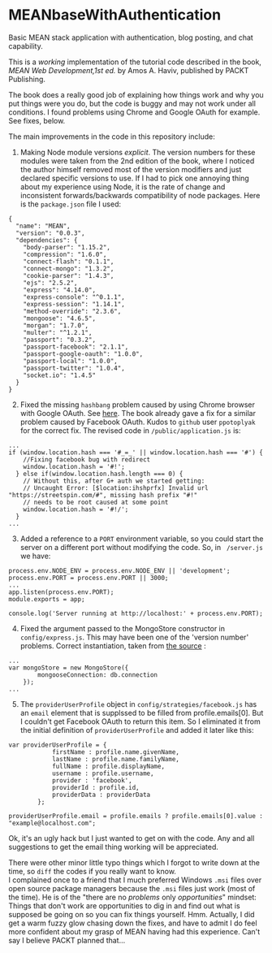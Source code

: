 # MEANbaseWithAuthentication
Basic MEAN stack application with authentication, blog posting, and chat capability.

This is a _working_ implementation of the tutorial code described in the book, *MEAN Web Development,1st ed.* by 
Amos A. Haviv, published by PACKT Publishing. 

The book does a really good job of explaining how things work and why you put things were you do, but the code is buggy and may not 
work under all conditions.  I found problems using Chrome and Google OAuth for example. See fixes, below.

The main improvements in the code in this repository include:

1) Making Node module versions _explicit_.  The version numbers for these modules were taken from the 2nd edition of the book, where 
I noticed the author himself removed most of the version modifiers and just declared specific versions to use.  If I had to pick one
annoying thing about my experience using Node, it is the rate of change and inconsistent forwards/backwards compatibility of node packages.
Here is the ```package.json``` file I used:

```
{
  "name": "MEAN",
  "version": "0.0.3",
  "dependencies": {
    "body-parser": "1.15.2",
    "compression": "1.6.0",
    "connect-flash": "0.1.1",
    "connect-mongo": "1.3.2",
    "cookie-parser": "1.4.3",
    "ejs": "2.5.2",
    "express": "4.14.0",
    "express-console": "^0.1.1",
    "express-session": "1.14.1",
    "method-override": "2.3.6",
    "mongoose": "4.6.5",
    "morgan": "1.7.0",
    "multer": "^1.2.1",
    "passport": "0.3.2",
    "passport-facebook": "2.1.1",
    "passport-google-oauth": "1.0.0",
    "passport-local": "1.0.0",
    "passport-twitter": "1.0.4",
    "socket.io": "1.4.5"
  }
}
```

2) Fixed the missing ```hashbang``` problem caused by using Chrome browser with Google OAuth. See [here](https://github.com/meanjs/mean/issues/535). 
The book already gave a fix for a similar problem caused by Facebook OAuth.  Kudos to ```github``` user ```ppotoplyak``` for the correct
fix.  The revised code in ```/public/application.js``` is:

```
...
if (window.location.hash === '#_=_' || window.location.hash === '#') {
    //Fixing facebook bug with redirect
    window.location.hash = '#!';
  } else if(window.location.hash.length === 0) {
    // Without this, after G+ auth we started getting:
    // Uncaught Error: [$location:ihshprfx] Invalid url "https://streetspin.com/#", missing hash prefix "#!"
    // needs to be root caused at some point
    window.location.hash = '#!/';
  }
...
```
3) Added a reference to a ```PORT``` environment variable, so you could start the server on a different port without modifying the code. 
So, in ``` /server.js``` we have:
```
process.env.NODE_ENV = process.env.NODE_ENV || 'development';
process.env.PORT = process.env.PORT || 3000;
...
app.listen(process.env.PORT);
module.exports = app; 

console.log('Server running at http://localhost:' + process.env.PORT);
```
4) Fixed the argument passed to the MongoStore constructor in ```config/express.js```. This may have been one of the 'version
number' problems.  Correct instantiation, taken from [the source](https://github.com/jdesboeufs/connect-mongo) :
```
...
var mongoStore = new MongoStore({
        mongooseConnection: db.connection
    });
...
```
5) The ```providerUserProfile``` object in ```config/strategies/facebook.js``` has an ```email``` element that is supplssed to be filled 
from profile.emails[0].  But I couldn't get Facebook OAuth to return this item.  So I eliminated it from the initial definition of 
```providerUserProfile``` and added it later like this:
```
var providerUserProfile = {
            firstName : profile.name.givenName,
            lastName : profile.name.familyName,
            fullName : profile.displayName,
            username : profile.username,
            provider : 'facebook',
            providerId : profile.id,
            providerData : providerData
        };
        
providerUserProfile.email = profile.emails ? profile.emails[0].value : "example@localhost.com";
```
Ok, it's an ugly hack but I just wanted to get on with the code.  Any and all suggestions to get the email thing working will be appreciated.

There were other minor little typo things which I forgot to write down at the time, so ```diff``` the codes if you really want to know.  \
I complained once to a friend that I much 
preferred Windows ```.msi``` files over open source package managers because the ```.msi``` files just work (most of the time). He is of the 
"there are no _problems_ only _opportunities_" mindset:  Things that don't work are opportunities to dig in
and find out what is supposed be going on so you can fix things yourself.  Hmm.  Actually, I did get a warm fuzzy glow chasing down 
the fixes, and have to admit I do feel more confident about my grasp of MEAN having had this experience.  Can't say I believe PACKT planned that...




  





